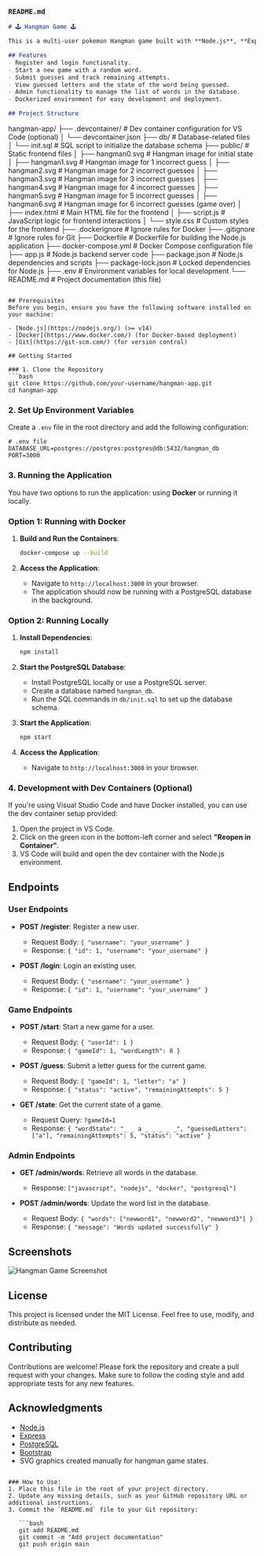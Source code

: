 ### `README.md`

```markdown
# 🕹️ Hangman Game 🕹️

This is a multi-user pokemon Hangman game built with **Node.js**, **Express**, and **PostgreSQL**. The application supports user registration, login, and allows multiple users to play individual games simultaneously. The backend uses a PostgreSQL database to keep track of users, game states, and the word list. The frontend is a simple, mobile-friendly interface built using **HTML**, **CSS**, **JavaScript**, and **Bootstrap**.

## Features
- Register and login functionality.
- Start a new game with a random word.
- Submit guesses and track remaining attempts.
- View guessed letters and the state of the word being guessed.
- Admin functionality to manage the list of words in the database.
- Dockerized environment for easy development and deployment.

## Project Structure
```
hangman-app/
├── .devcontainer/           # Dev container configuration for VS Code (optional)
│   └── devcontainer.json
├── db/                      # Database-related files
│   └── init.sql             # SQL script to initialize the database schema
├── public/                  # Static frontend files
│   ├── hangman0.svg         # Hangman image for initial state
│   ├── hangman1.svg         # Hangman image for 1 incorrect guess
│   ├── hangman2.svg         # Hangman image for 2 incorrect guesses
│   ├── hangman3.svg         # Hangman image for 3 incorrect guesses
│   ├── hangman4.svg         # Hangman image for 4 incorrect guesses
│   ├── hangman5.svg         # Hangman image for 5 incorrect guesses
│   ├── hangman6.svg         # Hangman image for 6 incorrect guesses (game over)
│   ├── index.html           # Main HTML file for the frontend
│   ├── script.js            # JavaScript logic for frontend interactions
│   └── style.css            # Custom styles for the frontend
├── .dockerignore            # Ignore rules for Docker
├── .gitignore               # Ignore rules for Git
├── Dockerfile               # Dockerfile for building the Node.js application
├── docker-compose.yml       # Docker Compose configuration file
├── app.js                   # Node.js backend server code
├── package.json             # Node.js dependencies and scripts
├── package-lock.json        # Locked dependencies for Node.js
├── .env                     # Environment variables for local development
└── README.md                # Project documentation (this file)
```

## Prerequisites
Before you begin, ensure you have the following software installed on your machine:

- [Node.js](https://nodejs.org/) (>= v14)
- [Docker](https://www.docker.com/) (for Docker-based deployment)
- [Git](https://git-scm.com/) (for version control)

## Getting Started

### 1. Clone the Repository
```bash
git clone https://github.com/your-username/hangman-app.git
cd hangman-app
```

### 2. Set Up Environment Variables
Create a `.env` file in the root directory and add the following configuration:
```
# .env file
DATABASE_URL=postgres://postgres:postgres@db:5432/hangman_db
PORT=3000
```

### 3. Running the Application

You have two options to run the application: using **Docker** or running it locally.

### Option 1: Running with Docker
1. **Build and Run the Containers**:
   ```bash
   docker-compose up --build
   ```

2. **Access the Application**:
   - Navigate to `http://localhost:3000` in your browser.
   - The application should now be running with a PostgreSQL database in the background.

### Option 2: Running Locally
1. **Install Dependencies**:
   ```bash
   npm install
   ```

2. **Start the PostgreSQL Database**:
   - Install PostgreSQL locally or use a PostgreSQL server.
   - Create a database named `hangman_db`.
   - Run the SQL commands in `db/init.sql` to set up the database schema.

3. **Start the Application**:
   ```bash
   npm start
   ```

4. **Access the Application**:
   - Navigate to `http://localhost:3000` in your browser.

### 4. Development with Dev Containers (Optional)
If you're using Visual Studio Code and have Docker installed, you can use the dev container setup provided:

1. Open the project in VS Code.
2. Click on the green icon in the bottom-left corner and select **"Reopen in Container"**.
3. VS Code will build and open the dev container with the Node.js environment.

## Endpoints

### User Endpoints
- **POST /register**: Register a new user.
  - Request Body: `{ "username": "your_username" }`
  - Response: `{ "id": 1, "username": "your_username" }`

- **POST /login**: Login an existing user.
  - Request Body: `{ "username": "your_username" }`
  - Response: `{ "id": 1, "username": "your_username" }`

### Game Endpoints
- **POST /start**: Start a new game for a user.
  - Request Body: `{ "userId": 1 }`
  - Response: `{ "gameId": 1, "wordLength": 8 }`

- **POST /guess**: Submit a letter guess for the current game.
  - Request Body: `{ "gameId": 1, "letter": "a" }`
  - Response: `{ "status": "active", "remainingAttempts": 5 }`

- **GET /state**: Get the current state of a game.
  - Request Query: `?gameId=1`
  - Response: `{ "wordState": "_ _ a _ _ _ _ _", "guessedLetters": ["a"], "remainingAttempts": 5, "status": "active" }`

### Admin Endpoints
- **GET /admin/words**: Retrieve all words in the database.
  - Response: `["javascript", "nodejs", "docker", "postgresql"]`

- **POST /admin/words**: Update the word list in the database.
  - Request Body: `{ "words": ["newword1", "newword2", "newword3"] }`
  - Response: `{ "message": "Words updated successfully" }`

## Screenshots
![Hangman Game Screenshot](public/hangman_screenshot.png)

## License
This project is licensed under the MIT License. Feel free to use, modify, and distribute as needed.

## Contributing
Contributions are welcome! Please fork the repository and create a pull request with your changes. Make sure to follow the coding style and add appropriate tests for any new features.

## Acknowledgments
- [Node.js](https://nodejs.org/)
- [Express](https://expressjs.com/)
- [PostgreSQL](https://www.postgresql.org/)
- [Bootstrap](https://getbootstrap.com/)
- SVG graphics created manually for hangman game states.
```

### How to Use:
1. Place this file in the root of your project directory.
2. Update any missing details, such as your GitHub repository URL or additional instructions.
3. Commit the `README.md` file to your Git repository:

   ```bash
   git add README.md
   git commit -m "Add project documentation"
   git push origin main
   ```
